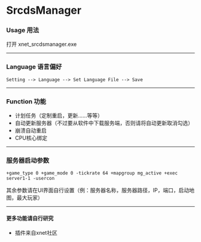 # SrcdsManager
### Usage 用法

打开 xnet_srcdsmanager.exe

------

### Language 语言偏好

`Setting --> Language --> Set Language File --> Save`

------

### Function 功能

- 计划任务（定制重启，更新……等等）
- 自动更新服务器（不过要从软件中下载服务端，否则请将自动更新取消勾选）
- 崩溃自动重启
- CPU核心绑定

------

### 服务器启动参数

`+game_type 0 +game_mode 0 -tickrate 64 +mapgroup mg_active +exec server1-1 -usercon`

其余参数请在UI界面自行设置（例：服务器名称，服务器路径，IP，端口，启动地图，最大玩家）

------

#### 更多功能请自行研究

- 插件来自xnet社区
